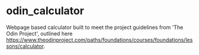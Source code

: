# odin_calculator
Webpage based calculator built to meet the project guidelines from 'The Odin Project', outlined here https://www.theodinproject.com/paths/foundations/courses/foundations/lessons/calculator.